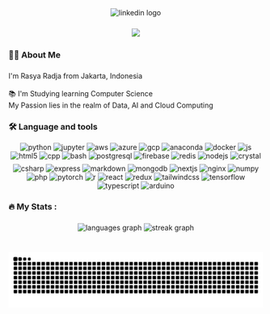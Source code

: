 <div align="center">
  <img src="https://img.shields.io/static/v1?message=LinkedIn&logo=linkedin&label=&color=0077B5&logoColor=white&labelColor=&style=for-the-badge" height="25" alt="linkedin logo"  />
</div>

###

<div align="center">
  <img src="https://visitor-badge.laobi.icu/badge?page_id=rasyaradja.rasyaradja&"  />
</div>

###

<h3 align="left">👩‍💻  About Me</h3>

###

<p align="left">I'm Rasya Radja from Jakarta, Indonesia<br><br>📚 I'm Studying learning Computer Science<br>My Passion lies in the realm of Data, AI and Cloud Computing</p>

###

<h3 align="left">🛠 Language and tools</h3>

<div align="center" style="display: flex; flex-direction: column; align-items: center; gap: 8px;">
  <div>
    <img src="https://cdn.jsdelivr.net/gh/devicons/devicon/icons/python/python-original.svg" height="32" alt="python" />
    <img src="https://cdn.jsdelivr.net/gh/devicons/devicon/icons/jupyter/jupyter-original.svg" height="32" alt="jupyter" />
    <img src="https://cdn.jsdelivr.net/gh/devicons/devicon/icons/amazonwebservices/amazonwebservices-line-wordmark.svg" height="32" alt="aws" />
    <img src="https://cdn.jsdelivr.net/gh/devicons/devicon/icons/azure/azure-original.svg" height="32" alt="azure" />
    <img src="https://cdn.jsdelivr.net/gh/devicons/devicon/icons/googlecloud/googlecloud-original.svg" height="32" alt="gcp" />
    <img src="https://cdn.jsdelivr.net/gh/devicons/devicon/icons/anaconda/anaconda-original.svg" height="32" alt="anaconda" />
    <img src="https://cdn.jsdelivr.net/gh/devicons/devicon/icons/docker/docker-original.svg" height="32" alt="docker" />
    <img src="https://cdn.jsdelivr.net/gh/devicons/devicon/icons/javascript/javascript-original.svg" height="32" alt="js" />
    <img src="https://cdn.jsdelivr.net/gh/devicons/devicon/icons/html5/html5-original.svg" height="32" alt="html5" />
    <img src="https://cdn.jsdelivr.net/gh/devicons/devicon/icons/cplusplus/cplusplus-original.svg" height="32" alt="cpp" />
    <img src="https://cdn.jsdelivr.net/gh/devicons/devicon/icons/bash/bash-original.svg" height="32" alt="bash" />
    <img src="https://cdn.jsdelivr.net/gh/devicons/devicon/icons/postgresql/postgresql-original.svg" height="32" alt="postgresql" />
    <img src="https://cdn.jsdelivr.net/gh/devicons/devicon/icons/firebase/firebase-plain.svg" height="32" alt="firebase" />
    <img src="https://cdn.jsdelivr.net/gh/devicons/devicon/icons/redis/redis-original.svg" height="32" alt="redis" />
    <img src="https://cdn.jsdelivr.net/gh/devicons/devicon/icons/nodejs/nodejs-original.svg" height="32" alt="nodejs" />
    <img src="https://cdn.jsdelivr.net/gh/devicons/devicon/icons/crystal/crystal-original.svg" height="32" alt="crystal" />
  </div>
  <div>
    <img src="https://cdn.jsdelivr.net/gh/devicons/devicon/icons/csharp/csharp-original.svg" height="32" alt="csharp" />
    <img src="https://cdn.jsdelivr.net/gh/devicons/devicon/icons/express/express-original.svg" height="32" alt="express" />
    <img src="https://cdn.jsdelivr.net/gh/devicons/devicon/icons/markdown/markdown-original.svg" height="32" alt="markdown" />
    <img src="https://cdn.jsdelivr.net/gh/devicons/devicon/icons/mongodb/mongodb-original.svg" height="32" alt="mongodb" />
    <img src="https://cdn.jsdelivr.net/gh/devicons/devicon/icons/nextjs/nextjs-original.svg" height="32" alt="nextjs" />
    <img src="https://cdn.jsdelivr.net/gh/devicons/devicon/icons/nginx/nginx-original.svg" height="32" alt="nginx" />
    <img src="https://cdn.jsdelivr.net/gh/devicons/devicon/icons/numpy/numpy-original.svg" height="32" alt="numpy" />
    <img src="https://cdn.jsdelivr.net/gh/devicons/devicon/icons/php/php-original.svg" height="32" alt="php" />
    <img src="https://cdn.jsdelivr.net/gh/devicons/devicon/icons/pytorch/pytorch-original.svg" height="32" alt="pytorch" />
    <img src="https://cdn.jsdelivr.net/gh/devicons/devicon/icons/r/r-original.svg" height="32" alt="r" />
    <img src="https://cdn.jsdelivr.net/gh/devicons/devicon/icons/react/react-original.svg" height="32" alt="react" />
    <img src="https://cdn.jsdelivr.net/gh/devicons/devicon/icons/redux/redux-original.svg" height="32" alt="redux" />
    <img src="https://cdn.jsdelivr.net/gh/devicons/devicon/icons/tailwindcss/tailwindcss-original-wordmark.svg" height="32" alt="tailwindcss" />
    <img src="https://cdn.jsdelivr.net/gh/devicons/devicon/icons/tensorflow/tensorflow-original.svg" height="32" alt="tensorflow" />
    <img src="https://cdn.jsdelivr.net/gh/devicons/devicon/icons/typescript/typescript-original.svg" height="32" alt="typescript" />
    <img src="https://cdn.jsdelivr.net/gh/devicons/devicon/icons/arduino/arduino-original.svg" height="32" alt="arduino" />
  </div>
</div>

###

<h3 align="left">🔥   My Stats :</h3>

###

<div align="center">
  <img src="https://github-readme-stats.vercel.app/api/top-langs?username=rasyaradja&locale=en&hide_title=false&layout=compact&card_width=320&langs_count=5&theme=dracula&hide_border=false&order=2" height="150" alt="languages graph"  />
  <img src="https://streak-stats.demolab.com?user=rasyaradja&locale=en&mode=daily&theme=dark&hide_border=true&border_radius=5&order=3" height="220" alt="streak graph"  />
</div>

###

<br clear="both">

<img src="https://raw.githubusercontent.com/rasyaradja/rasyaradja/output/snake.svg" alt="Snake animation" />

###
